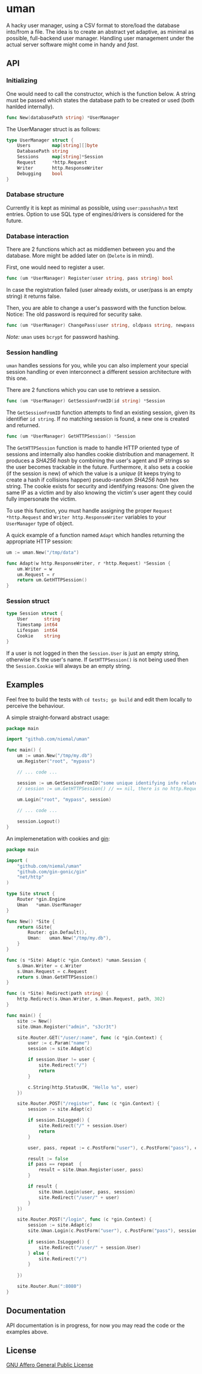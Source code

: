 # uman
A hacky user manager, using a CSV format to store/load the database into/from a file.
The idea is to create an abstract yet adaptive, as minimal as possible, full-backend user manager.
Handling user management under the actual server software might come in handy and *fast*.


## API

### Initializing
One would need to call the constructor, which is the function below.
A string must be passed which states the database path to be created or used (both hanlded internally).
```go
func New(databasePath string) *UserManager
```

The UserManager struct is as follows:
```go
type UserManager struct {
	Users        map[string][]byte
	DatabasePath string
	Sessions     map[string]*Session
	Request      *http.Request
	Writer       http.ResponseWriter
	Debugging    bool
}
```

### Database structure
Currently it is kept as minimal as possible, using `user:passhash\n` text entries.
Option to use SQL type of engines/drivers is considered for the future.

### Database interaction
There are 2 functions which act as middlemen between you and the database.
More might be added later on (`Delete` is in mind).

First, one would need to register a user.
```go
func (um *UserManager) Register(user string, pass string) bool
```
In case the registration failed (user already exists, or user/pass is an empty string) it returns false.

Then, you are able to change a user's password with the function below.
Notice: The old password is required for security sake.
```go
func (um *UserManager) ChangePass(user string, oldpass string, newpass string) bool
```

_Note:_ `uman` uses `bcrypt` for password hashing.

### Session handling
`uman` handles sessions for you, while you can also implement your special session handling or even
interconnect a different session architecture with this one.

There are 2 functions which you can use to retrieve a session.

```go
func (um *UserManager) GetSessionFromID(id string) *Session
```
The `GetSessionFromID` function attempts to find an existing session, given its identifier `id string`.
If no matching session is found, a new one is created and returned.

```go
func (um *UserManager) GetHTTPSession() *Session
```
The `GetHTTPSession` function is made to handle HTTP oriented type of sessions and internally also handles
cookie distribution and management. It produces a _SHA256 hash_ by combining the user's agent and IP strings so the user
becomes trackable in the future. Furthermore, it also sets a cookie (if the session is new) of which the value is
a _unique_ (it keeps trying to create a hash if collisions happen) pseudo-random _SHA256 hash_ hex string.
The cookie exists for security and identifying reasons:
One given the same IP as a victim and by also knowing the victim's user agent they could fully impersonate the victim.

To use this function, you must handle assigning the proper `Request *http.Request` and `Writer http.ResponseWriter`
variables to your `UserManager` type of object.

A quick example of a function named `Adapt` which handles returning the appropriate HTTP session:
```go
um := uman.New("/tmp/data")

func Adapt(w http.ResponseWriter, r *http.Request) *Session {
	um.Writer = w
	um.Request = r
	return um.GetHTTPSession()
}
```

### Session struct
```go
type Session struct {
	User      string
	Timestamp int64
	Lifespan  int64
	Cookie    string
}
```
If a user is not logged in then the `Session.User` is just an empty string, otherwise it's the user's name.
If `GetHTTPSession()` is not being used then the `Session.Cookie` will always be an empty string.


## Examples
Feel free to build the tests with `cd tests; go build` and edit them locally to perceive the behaviour.

A simple straight-forward abstract usage:
```go
package main

import "github.com/niemal/uman"

func main() {
	um := uman.New("/tmp/my.db")
	um.Register("root", "mypass")

	// ... code ...

	session := um.GetSessionFromID("some unique identifying info related to the user")
	// session := um.GetHTTPSession() // == nil, there is no http.Request object.

	um.Login("root", "mypass", session)
	
	// ... code ...

	session.Logout()
}
```

An implemenetation with cookies and [gin](https://github.com/gin-gonic/gin):
```go
package main

import (
	"github.com/niemal/uman"
	"github.com/gin-gonic/gin"
	"net/http"
)

type Site struct {
	Router *gin.Engine
	Uman   *uman.UserManager
}

func New() *Site {
	return &Site{
		Router: gin.Default(),
		Uman:   uman.New("/tmp/my.db"),
	}
}

func (s *Site) Adapt(c *gin.Context) *uman.Session {
	s.Uman.Writer = c.Writer
	s.Uman.Request = c.Request
	return s.Uman.GetHTTPSession() 
}

func (s *Site) Redirect(path string) {
	http.Redirect(s.Uman.Writer, s.Uman.Request, path, 302)
}

func main() {
	site := New()
	site.Uman.Register("admin", "s3cr3t")

	site.Router.GET("/user/:name", func (c *gin.Context) {
		user := c.Param("name")
		session := site.Adapt(c)

		if session.User != user {
			site.Redirect("/")
			return
		}

		c.String(http.StatusOK, "Hello %s", user)
	})

	site.Router.POST("/register", func (c *gin.Context) {
		session := site.Adapt(c)

		if session.IsLogged() {
			site.Redirect("/" + session.User)
			return
		}

		user, pass, repeat := c.PostForm("user"), c.PostForm("pass"), c.PostForm("repeat")

		result := false
		if pass == repeat  {
			result = site.Uman.Register(user, pass)
		}

		if result {
			site.Uman.Login(user, pass, session)
			site.Redirect("/user/" + user)
		}
	})

	site.Router.POST("/login", func (c *gin.Context) {
		session := site.Adapt(c)
		site.Uman.Login(c.PostForm("user"), c.PostForm("pass"), session)
		
		if session.IsLogged() {
			site.Redirect("/user/" + session.User)
		} else {
			site.Redirect("/")
		}
		
	})

	site.Router.Run(":8080")
}
```

## Documentation

API documentation is in progress, for now you may read the code or the examples above.

## License
[GNU Affero General Public License](http://www.gnu.org/licenses/agpl-3.0.html)